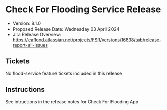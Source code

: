 # Check For Flooding Service Release

* Version: 8.1.0
* Proposed Release Date: Wednesday 03 April 2024
* Jira Release Overview: https://eaflood.atlassian.net/projects/FSR/versions/16838/tab/release-report-all-issues

## Tickets


  No flood-service feature tickets included in this release


## Instructions

See intructions in the release notes for Check For Flooding App
